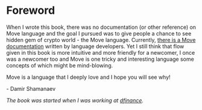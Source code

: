 # Foreword

When I wrote this book, there was no documentation (or other reference) on Move language and the goal I pursued was to give people a chance to see hidden gem of crypto world - the Move language. Currently, [there is a Move documentation](https://developers.diem.com/docs/move/overview) written by language developers. Yet I still think that flow given in this book is more intuitive and more friendly for a newcomer, I once was a newcomer too and Move is one tricky and interesting language some concepts of which might be mind-blowing.

Move is a language that I deeply love and I hope you will see why!

\- Damir Shamanaev

*The book was started when I was working at [dfinance](https://dfinance.co).*


<!-- It's been few months since we at [dfinance](https://dfinance.co) started using Libra's Move VM and Move language. Before that we worked a lot with blockchains \(and smart contracts specifically\): you may know our [Wings.ai](http://wings.ai) project - once the biggest dApp on ETH network; and we - better than many - know how hard it can be for a newcomer to work with new blockchain language, especially Rust-like, especially when blockchain environments and infrastructure challenges come to play.

That is why we are here - to help you dive into yet unknown language, and to show you its beauty.

— Damir Shamanaev and Dfinance team
 -->

